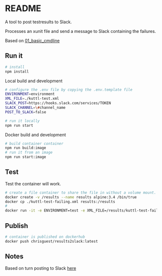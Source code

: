 # README
A tool to post testresults to Slack.

Processes an xunit file and send a message to Slack containing the failures. 

Based on [01_basic_cmdline](../01_basic_cmdline/README.md)  

## Run it
```sh
# install
npm install
```

Local build and development

```sh
# configure the .env file by copying the .env.template file
ENVIRONMENT=environment
XML_FILE=./kuttl-test.xml 
SLACK_POST=https://hooks.slack.com/services/TOKEN
SLACK_CHANNEL=\#channel_name
POST_TO_SLACK=false

# run it locally
npm run start
```

Docker build and development
```sh
# build container container
npm run build:image
# run it from an image
npm run start:image
```

## Test
Test the container will work.  
```sh
# create a file container to share the file in without a volume mount.
docker create -v /results --name results alpine:3.4 /bin/true
docker cp ./kuttl-test-failing.xml results:/results
# 
docker run -it -e ENVIRONMENT=test -e XML_FILE=/results/kuttl-test-failing.xml -e SLACK_POST=${SLACK_POST} -e SLACK_CHANNEL="#channel" -e POST_TO_SLACK=true --volumes-from results --name results2slack chrisguest/results2slack:latest
```

## Publish
```sh
# container is published on dockerhub
docker push chrisguest/results2slack:latest
```
## Notes
Based on turn posting to Slack [here](https://github.com/chrisguest75/turn)  
